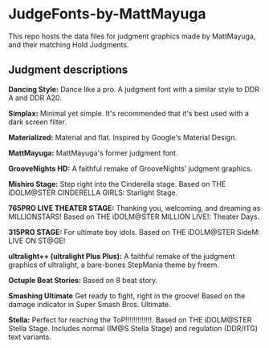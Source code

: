 # JudgeFonts-by-MattMayuga

This repo hosts the data files for judgment graphics made by MattMayuga, and their matching Hold Judgments.

## Judgment descriptions

**Dancing Style:**
Dance like a pro. A judgment font with a similar style to DDR A and DDR A20.

**Simplax:**
Minimal yet simple. It's recommended that it's best used with a dark screen filter.

**Materialized:**
Material and flat. Inspired by Google's Material Design.

**MattMayuga:**
MattMayuga's former judgment font.

**GrooveNights HD:**
A faithful remake of GrooveNights’ judgment graphics.

**Mishiro Stage:**
Step right into the Cinderella stage. Based on THE iDOLM@STER CINDERELLA GIRLS: Starlight Stage.

**765PRO LIVE THEATER STAGE:**
Thanking you, welcoming, and dreaming as MILLIONSTARS! Based on THE iDOLM@STER MILLION LIVE!: Theater Days.

**315PRO STAGE:**
For ultimate boy idols. Based on THE iDOLM@STER SideM: LIVE ON ST@GE!

**ultralight++ (ultralight Plus Plus):**
A faithful remake of the judgment graphics of ultralight, a bare-bones StepMania theme by freem. 

**Octuple Beat Stories:**
Based on 8 beat story.

**Smashing Ultimate**
Get ready to fight, right in the groove! Based on the damage indicator in Super Smash Bros. Ultimate.

**Stella:**
Perfect for reaching the ToP!!!!!!!!!!!!!. Based on THE iDOLM@STER Stella Stage. Includes normal (IM@S Stella Stage) and regulation (DDR/ITG) text variants.

